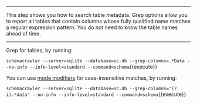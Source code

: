 -----

This step shows you how to search table metadata. Grep options allow you 
to report all tables that contain columns whose fully qualified name 
matches a regular expression pattern. You do not need to know the table
names ahead of time.

-----

Grep for tables, by running:

`schemacrawler --server=sqlite --database=sc.db --grep-columns=.*Data --no-info --info-level=standard --command=schema`{{execute}}

You can use [mode modifiers](https://www.regular-expressions.info/refmodifiers.html) for case-insensitive matches, by running: 

`schemacrawler --server=sqlite --database=sc.db --grep-columns='(?i).*data' --no-info --info-level=standard --command=schema`{{execute}}
